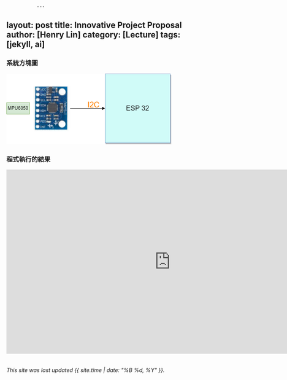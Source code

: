                ---
layout: post
title: Innovative Project Proposal
author: [Henry Lin]
category: [Lecture]
tags: [jekyll, ai]
---

### 系統方塊圖
![](https://raw.githubusercontent.com/Henry911222/MCU-project/main/images/3.png)
### 程式執行的結果
<iframe width="853" height="480" src="https://www.youtube.com/embed/Ftq0htbbE-I" title="2023年5月11日" frameborder="0" allow="accelerometer; autoplay; clipboard-write; encrypted-media; gyroscope; picture-in-picture; web-share" allowfullscreen></iframe>

<br>
<br>

*This site was last updated {{ site.time | date: "%B %d, %Y" }}.*


